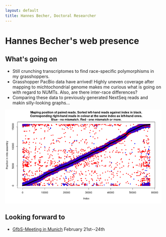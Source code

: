 ```yaml
---
layout: default
title: Hannes Becher, Doctoral Researcher
---
```

		
# Hannes Becher's web presence

## What's going on
* Still crunching transcriptomes to find race-specific polymorphisms in my grasshoppers.
* Grasshopper PacBio data have arrived! Highly uneven coverage after mapping to michtochondrial genome makes me curious what is going on with regard to NUMTs. Also, are there inter-race differences?
* Comparing these data to previously generated NextSeq reads and makin silly-looking graphs...

![mapping](img/mapping_13.png)

## Looking forward to
* [GfbS-Meeting in Munich](http://www.en.palaeontologie.geowissenschaften.uni-muenchen.de/gfbs2016/index.html) February 21st--24th
